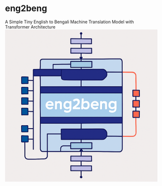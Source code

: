 # eng2beng
A Simple Tiny English to Bengali Machine Translation Model with Transformer Architecture
![eng2beng](eng2beng_logo.png)

